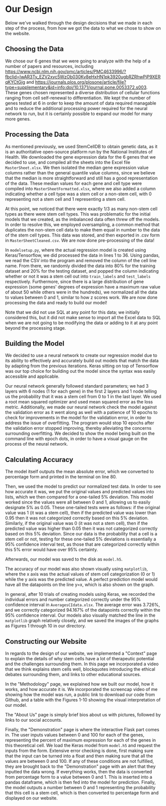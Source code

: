 # Our Design

Below we've walked through the design decisions that we made in each step of the process, from how we got the data to what we chose to show on the website.

## Choosing the Data

We chose our 6 genes that we were going to analyze with the help of a number of papers and resources, including https://www.ncbi.nlm.nih.gov/pmc/articles/PMC4633996/?fbclid=IwAR3Ty_EZV2xyc5WzOb030Kv8eHxHN1pk3920ugbRZRhwPjP9XERqKYCtGjg and https://journals.plos.org/plosone/article/file?type=supplementary&id=info:doi/10.1371/journal.pone.0053372.s003. These genes chosen represented a diverse distribution of cellular functions ranging from cell self-renewal to differentiation. We kept the number of genes tested at 6 in order to keep the amount of data required managable and to reduce the additional processing power required for the neural network to run, but it is certainly possible to expand our model for many more genes.

## Processing the Data

As mentioned previously, we used StemCellDB to obtain genetic data, as it is an authoritative open-source platform run by the National Institutes of Health. We downloaded the gene expression data for the 6 genes that we decided to use, and compiled all the sheets into the Excel file `MasterSheet.xlsx`. We then isolated the median gene expression value columns rather than the general quantile value columns, since we believe that the median is more straightforward and still has a good representation of the data. These median values for each gene and cell type were compiled into `MasterSheetFormatted.xlsx`, where we also added a column indicating whether a cell type was a stem cell or a non-stem cell, with 0 representing not a stem cell and 1 representing a stem cell.

At this point, we noticed that there were exactly 1/3 as many non-stem cell types as there were stem cell types. This was problematic for the initial models that we created, as the imbalanced data often threw off the models. In order to resolve this, we employed oversampling, a common method that duplicates the non-stem cell data to make them equal in number to the data of the stem cell types. This data was stored, and then exported in .csv form in `MasterSheetCleaned.csv`. We are now done pre-processing of the data!

In `modelsetup.py`, where the actual regression model is created using Keras/Tensorflow, we did processed the data in lines 1 to 36. Using pandas, we read the CSV into the program and removed the column of the cell line name. From there, we randomly divided the data into 80% for the training dataset and 20% for the testing dataset, and popped the column indicating whether or not it was a stem cell out into `train_labels` and `test_labels` respectively. Furthermore, since there is a large distribution of gene expression (some genes' degrees of expression have a maximum raw value of about 50 while others were in the hundreds), we normalized all the data to values between 0 and 1, similar to how z scores work. We are now done processing the data and ready to build our model!

Note that we did not use SQL at any point for this data; we initially considered this, but it did not make sense to import all the Excel data to SQL when we are not going to be modifying the data or adding to it at any point beyond the processing stage.

## Building the Model

We decided to use a neural network to create our regression model due to its ability to effectively and accurately build out models that match the data by adapting from the previous iterations. Keras sitting on top of Tensorflow was our top choice for building out the model since the syntax was easily accessible and applicable. 

Our neural network generally followed standard parameters; we had 3 layers with 6 nodes (1 for each gene) in the first 2 layers and 1 node telling us the probability that it was a stem cell from 0 to 1 in the last layer. We used a root mean squared optimizer and used mean squared error as the loss metric. Additionally, we made our neural network check the model against the validation error as it went along as well with a patience of 10 epochs to check for improvements in the model for the validation error, in order to address the issue of overfitting. The program would stop 10 epochs after the validation error stopped improving, thereby alleviating the concerns surrounding overfitting. We decided to show the model being built on the command line with epoch dots, in order to have a visual gauge on the process of the neural network.

## Calculating Accuracy

The model itself outputs the mean absolute error, which we converted to percentage form and printed in the terminal on line 80. 

Then, we used the model to predict our normalized test data. In order to see how accurate it was, we put the original values and predicted values into lists, which we then compared for a one-tailed 5% deviation. This model worked since the values were all between 0 and 1, allowing us to easily designate 5% as 0.05. These one-tailed tests were as follows: if the original value was 1 (it was a stem cell), then if the predicted value was lower than 0.95 then it was not categorized correctly based on this 5% deviation. Similarly, if the original value was 0 (it was not a stem cell), then if the predicted value was higher than 0.05 then it was not categorized correctly based on this 5% deviation. Since our data is the probability that a cell is a stem cell or not, testing for these one-tailed 5% deviations is essentially a 95% confidence interval test, as those that are categorized correctly within this 5% error would have over 95% certainty.

Afterwards, our model was saved to the disk as `model.h5`.

The accuracy of our model was also shown visually using `matplotlib`, where the x axis was the actual values of stem cell categorization (0 or 1) while the y axis was the predicted value. A perfect prediction model would have all the datapoints on the line y=x, which is also shown on the graph. 

In general, after 10 trials of creating models using Keras, we recorded the individual errors and number categorized correctly under the 95% confidence interval in `AveragesCIdata.xlsx`. The average error was 3.726%, and we correctly categorized 94.167% of the datapoints correctly within the 95% confidence interval. Our models also visually matched the line in the `matplotlib` graph relatively closely, and we saved the images of the graphs as Figures 1 through 10 in our directory.

## Constructing our Website

In regards to the design of our website, we implemented a "Context" page to explain the details of why stem cells have a lot of therapeutic potential and the challenges surrounding them. In this page we incorporated a video that we think explains stem cells well, blockquotes introducing the ethical debates surrounding them, and links to other educational sources.

In the "Methodology" page, we explained how we built our model, how it works, and how accurate it is. We incorporated the screencap video of me showing how the model was run, a public link to download our code from Github, and a table with the Figures 1-10 showing the visual interpretation of our model. 

The "About Us" page is simply brief bios about us with pictures, followed by links to our social accounts. 

Finally, the "Demonstration" page is where the interactive Flask part comes in. The user inputs values between 0 and 100 for each of the genes, representing the percent of maximum expression for each of the genes in this theoretical cell. We load the Keras model from `model.h5` and request the inputs from the form. Extensive error checking is done, first making sure that the input can be turned into a float and then making sure that all the values are between 0 and 100. If any of these conditions are not fulfilled, they are brought back to the "Demonstration" page with an alert that they inputted the data wrong. If everything works, then the data is converted from percentage form to a value between 0 and 1. This is inserted into a pandas dataframe, which is then fed into the model for prediction. Finally, the model outputs a number between 0 and 1 representing the probability that this cell is a stem cell, which is then converted to percentage form and displayed on our website.


